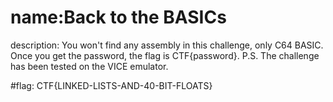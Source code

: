 # name:Back to the BASICs
description: You won't find any assembly in this challenge, only C64 BASIC. Once you get the password, the flag is CTF{password}. P.S. The challenge has been tested on the VICE emulator.

#flag: CTF{LINKED-LISTS-AND-40-BIT-FLOATS}